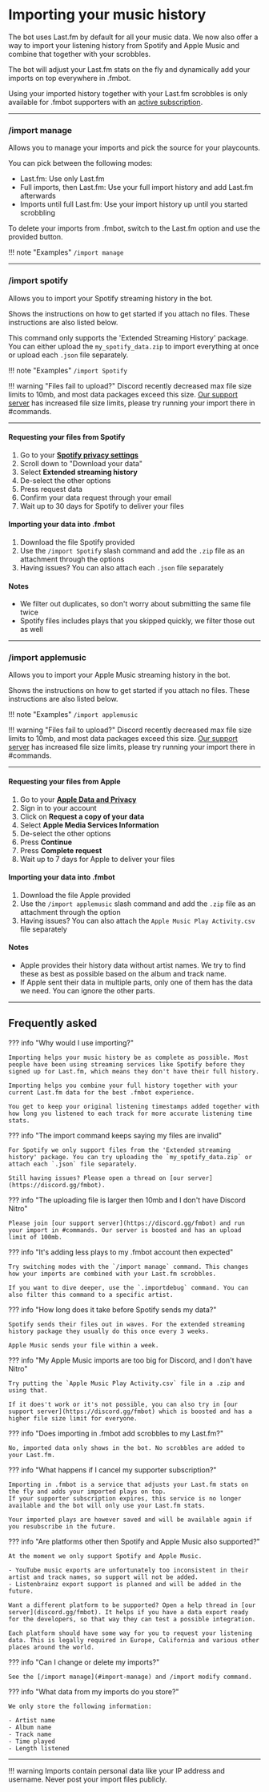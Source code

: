 # Importing your music history

The bot uses Last.fm by default for all your music data. We now also offer a way to import your listening history from Spotify and Apple Music and combine that together with your scrobbles.

The bot will adjust your Last.fm stats on the fly and dynamically add your imports on top everywhere in .fmbot.

Using your imported history together with your Last.fm scrobbles is only available for .fmbot supporters with an <a href="/supporter/">active subscription</a>.

---

### /import manage

Allows you to manage your imports and pick the source for your playcounts.

You can pick between the following modes:

- Last.fm: Use only Last.fm
- Full imports, then Last.fm: Use your full import history and add Last.fm afterwards
- Imports until full Last.fm: Use your import history up until you started scrobbling

To delete your imports from .fmbot, switch to the Last.fm option and use the provided button.

!!! note "Examples"
    `/import manage`

---

### /import spotify

Allows you to import your Spotify streaming history in the bot.

Shows the instructions on how to get started if you attach no files. These instructions are also listed below.

This command only supports the 'Extended Streaming History' package. You can either upload the `my_spotify_data.zip` to import everything at once or upload each `.json` file separately.


!!! note "Examples"
    `/import Spotify`

!!! warning "Files fail to upload?"
    Discord recently decreased max file size limits to 10mb, and most data packages exceed this size. [Our support server](https://discord.gg/fmbot) has increased file size limits, please try running your import there in #commands.

---

#### Requesting your files from Spotify

1. Go to your <a href="https://www.spotify.com/us/account/privacy/" target="_blank">**Spotify privacy settings**</a>
2. Scroll down to "Download your data"
3. Select **Extended streaming history**
4. De-select the other options
5. Press request data
6. Confirm your data request through your email
7. Wait up to 30 days for Spotify to deliver your files

#### Importing your data into .fmbot
1. Download the file Spotify provided
2. Use the `/import Spotify` slash command and add the `.zip` file as an attachment through the options
3. Having issues? You can also attach each `.json` file separately

#### Notes
- We filter out duplicates, so don't worry about submitting the same file twice
- Spotify files includes plays that you skipped quickly, we filter those out as well

---

### /import applemusic

Allows you to import your Apple Music streaming history in the bot.

Shows the instructions on how to get started if you attach no files. These instructions are also listed below.

!!! note "Examples"
    `/import applemusic`

!!! warning "Files fail to upload?"
    Discord recently decreased max file size limits to 10mb, and most data packages exceed this size. [Our support server](https://discord.gg/fmbot) has increased file size limits, please try running your import there in #commands.

---

#### Requesting your files from Apple

1. Go to your <a href="https://privacy.apple.com/" target="_blank">**Apple Data and Privacy**</a>
2. Sign in to your account
3. Click on **Request a copy of your data**
4. Select **Apple Media Services Information**
5. De-select the other options
6. Press **Continue**
7. Press **Complete request**
8. Wait up to 7 days for Apple to deliver your files

#### Importing your data into .fmbot
1. Download the file Apple provided
2. Use the `/import applemusic` slash command and add the `.zip` file as an attachment through the option
3. Having issues? You can also attach the `Apple Music Play Activity.csv` file separately

#### Notes
- Apple provides their history data without artist names. We try to find these as best as possible based on the album and track name.
- If Apple sent their data in multiple parts, only one of them has the data we need. You can ignore the other parts.

---

## Frequently asked

??? info "Why would I use importing?"

    Importing helps your music history be as complete as possible. Most people have been using streaming services like Spotify before they signed up for Last.fm, which means they don't have their full history.

    Importing helps you combine your full history together with your current Last.fm data for the best .fmbot experience.

    You get to keep your original listening timestamps added together with how long you listened to each track for more accurate listening time stats.

??? info "The import command keeps saying my files are invalid"

    For Spotify we only support files from the 'Extended streaming history' package. You can try uploading the `my_spotify_data.zip` or attach each `.json` file separately.

    Still having issues? Please open a thread on [our server](https://discord.gg/fmbot).

??? info "The uploading file is larger then 10mb and I don't have Discord Nitro"

    Please join [our support server](https://discord.gg/fmbot) and run your import in #commands. Our server is boosted and has an upload limit of 100mb.

??? info "It's adding less plays to my .fmbot account then expected"

    Try switching modes with the `/import manage` command. This changes how your imports are combined with your Last.fm scrobbles.

    If you want to dive deeper, use the `.importdebug` command. You can also filter this command to a specific artist.

??? info "How long does it take before Spotify sends my data?"

    Spotify sends their files out in waves. For the extended streaming history package they usually do this once every 3 weeks.

    Apple Music sends your file within a week.

??? info "My Apple Music imports are too big for Discord, and I don't have Nitro"

    Try putting the `Apple Music Play Activity.csv` file in a .zip and using that.

    If it does't work or it's not possible, you can also try in [our support server](https://discord.gg/fmbot) which is boosted and has a higher file size limit for everyone.

??? info "Does importing in .fmbot add scrobbles to my Last.fm?"

    No, imported data only shows in the bot. No scrobbles are added to your Last.fm.

??? info "What happens if I cancel my supporter subscription?"

    Importing in .fmbot is a service that adjusts your Last.fm stats on the fly and adds your imported plays on top.
    If your supporter subscription expires, this service is no longer available and the bot will only use your Last.fm stats.

    Your imported plays are however saved and will be available again if you resubscribe in the future.

??? info "Are platforms other then Spotify and Apple Music also supported?"

    At the moment we only support Spotify and Apple Music.

    - YouTube music exports are unfortunately too inconsistent in their artist and track names, so support will not be added.
    - Listenbrainz export support is planned and will be added in the future.

    Want a different platform to be supported? Open a help thread in [our server](discord.gg/fmbot). It helps if you have a data export ready for the developers, so that way they can test a possible integration.

    Each platform should have some way for you to request your listening data. This is legally required in Europe, California and various other places around the world.

??? info "Can I change or delete my imports?"

    See the [/import manage](#import-manage) and /import modify command.

??? info "What data from my imports do you store?"

    We only store the following information:

    - Artist name
    - Album name
    - Track name
    - Time played
    - Length listened

---

!!! warning
    Imports contain personal data like your IP address and username. Never post your import files publicly.